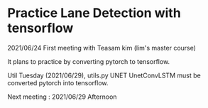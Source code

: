 # Practice Lane Detection with tensorflow

2021/06/24 First meeting with Teasam kim (lim's master course)

  It plans to practice by converting pytorch to tensorflow.
  
  Util Tuesday (2021/06/29), utils.py UNET UnetConvLSTM must be converted pytorch into tensorflow.
  
  Next meeting : 2021/06/29 Afternoon
  

